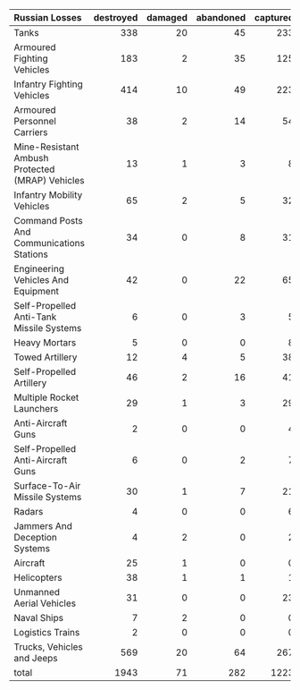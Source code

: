 | Russian Losses                                   |   destroyed |   damaged |   abandoned |   captured |   total |
|:-------------------------------------------------|------------:|----------:|------------:|-----------:|--------:|
| Tanks                                            |         338 |        20 |          45 |        233 |     636 |
| Armoured Fighting Vehicles                       |         183 |         2 |          35 |        125 |     345 |
| Infantry Fighting Vehicles                       |         414 |        10 |          49 |        223 |     696 |
| Armoured Personnel Carriers                      |          38 |         2 |          14 |         54 |     108 |
| Mine-Resistant Ambush Protected  (MRAP) Vehicles |          13 |         1 |           3 |          8 |      25 |
| Infantry Mobility Vehicles                       |          65 |         2 |           5 |         32 |     104 |
| Command Posts And Communications Stations        |          34 |         0 |           8 |         31 |      73 |
| Engineering Vehicles And Equipment               |          42 |         0 |          22 |         65 |     129 |
| Self-Propelled Anti-Tank Missile Systems         |           6 |         0 |           3 |          5 |      14 |
| Heavy Mortars                                    |           5 |         0 |           0 |          8 |      13 |
| Towed Artillery                                  |          12 |         4 |           5 |         38 |      59 |
| Self-Propelled Artillery                         |          46 |         2 |          16 |         41 |     105 |
| Multiple Rocket Launchers                        |          29 |         1 |           3 |         29 |      62 |
| Anti-Aircraft Guns                               |           2 |         0 |           0 |          4 |       6 |
| Self-Propelled Anti-Aircraft Guns                |           6 |         0 |           2 |          7 |      15 |
| Surface-To-Air Missile Systems                   |          30 |         1 |           7 |         21 |      59 |
| Radars                                           |           4 |         0 |           0 |          6 |      10 |
| Jammers And Deception Systems                    |           4 |         2 |           0 |          2 |       8 |
| Aircraft                                         |          25 |         1 |           0 |          0 |      26 |
| Helicopters                                      |          38 |         1 |           1 |          1 |      41 |
| Unmanned Aerial Vehicles                         |          31 |         0 |           0 |         23 |      54 |
| Naval Ships                                      |           7 |         2 |           0 |          0 |       9 |
| Logistics Trains                                 |           2 |         0 |           0 |          0 |       2 |
| Trucks, Vehicles and Jeeps                       |         569 |        20 |          64 |        267 |     920 |
| total                                            |        1943 |        71 |         282 |       1223 |    3519 |